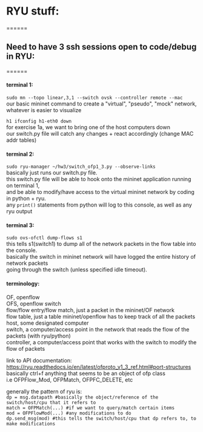 # RYU stuff:  
======  
## Need to have 3 ssh sessions open to code/debug in RYU:  
======  
#### terminal 1:  
`sudo mn --topo linear,3,1 --switch ovsk --controller remote --mac`  
our basic mininet command to create a "virtual", "pseudo", "mock" network, whatever is easier to visualize  
  
`h1 ifconfig h1-eth0 down`  
for exercise 1a, we want to bring one of the host computers down  
our switch.py file will catch any changes + react accordingly (change MAC addr tables)  
  
#### terminal 2:  
`sudo ryu-manager ~/hw3/switch_ofp1_3.py --observe-links`  
basically just runs our switch.py file.  
this switch.py file will be able to hook onto the mininet application running on terminal 1,  
and be able to modify/have access to the virtual mininet network by coding in python + ryu.  
any `print()` statements from python will log to this console, as well as any ryu output  

#### terminal 3:  
`sudo ovs-ofctl dump-flows s1`  
this tells s1(switch1) to dump all of the network packets in the flow table into the console.  
basically the switch in mininet network will have logged the entire history of network packets  
going through the switch (unless specified idle timeout).  
  
#### terminology:  
OF, openflow  
OFS, openflow switch  
flow/flow entry/flow match, just a packet in the mininet/OF network  
flow table,  just a table mininet/openflow has to keep track of all the packets  
host, some designated computer  
switch, a computer/access point in the network that reads the flow of the packets (with ryu/python)  
controller, a computer/access point that works with the switch to modify the flow of packets  
  
  
link to API documentation:  
https://ryu.readthedocs.io/en/latest/ofproto_v1_3_ref.html#port-structures  
basically ctrl+f anything that seems to be an object of ofp class  
i.e OFPFlow_Mod, OFPMatch, OFPFC_DELETE, etc  
  
generally the pattern of ryu is:  
`dp = msg.datapath #basically the object/reference of the switch/host/cpu that it refers to`  
`match = OFPMatch(...) #if we want to query/match certain items `  
`mod = OFPFlowMod(...) #any modifications to do `  
`dp.send_msg(mod) #this tells the switch/host/cpu that dp refers to, to make modifications`  